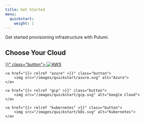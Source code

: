 ```yaml
---
title: Get Started
menu:
  quickstart:
    weight: 1
---
```


Get started provisioning infrastructure with Pulumi.

## Choose Your Cloud

<!-- TODO move these styles into a .scss -->
<style>
    .choose-cloud-container {
        display: flex;
        flex-direction: column;
    }

    .choose-cloud-container .button {
        margin-right: inherit !important;
        padding: 20px;
        max-width: 500px; /* TODO on mobile, make the width 100%. */
    }

    .choose-cloud-container .button img {
        height: 50px;
    }
</style>

<div class="choose-cloud-container">
    <a href="{{< relref "aws" >}}" class="button">
        <img src="/images/quickstart/aws.svg" alt="AWS">
    </a>

    <a href="{{< relref "azure" >}}" class="button">
        <img src="/images/quickstart/azure.svg" alt="Azure">
    </a>

    <a href="{{< relref "gcp" >}}" class="button">
        <img src="/images/quickstart/gcp.svg" alt="Google Cloud">
    </a>

    <a href="{{< relref "kubernetes" >}}" class="button">
        <img src="/images/quickstart/k8s.svg" alt="Kubernetes">
    </a>
</div>
